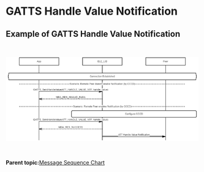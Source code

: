 # GATTS Handle Value Notification

## Example of GATTS Handle Value Notification

<br />

![](GUID-A8655688-6CA2-4441-939A-9E11A4327F7D-low.png)

<br />

**Parent topic:**[Message Sequence Chart](GUID-F222E22D-493E-4F16-8480-6F7AAD168EB9.md)


